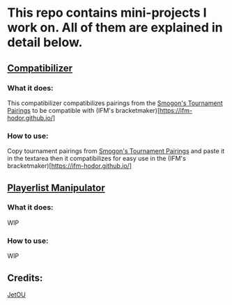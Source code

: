 # This repo contains mini-projects I work on. All of them are explained in detail below.
## [Compatibilizer](https://jetou777.github.io/Compatibilizer.html)
### What it does:
This compatibilizer compatibilizes pairings from the [Smogon's Tournament Pairings](https://www.smogon.com/forums/pages/tournaments/) to be compatible with (IFM's bracketmaker)[https://ifm-hodor.github.io/]
### How to use:
Copy tournament pairings from [Smogon's Tournament Pairings](https://www.smogon.com/forums/pages/tournaments/) and paste it in the textarea then it compatibilizes for easy use in the (IFM's bracketmaker)[https://ifm-hodor.github.io/]
## [Playerlist Manipulator](https://jetou777.github.io/Playerlist%20Manipulator.html)
### What it does:
WIP
### How to use:
WIP
## Credits:
[JetOU](https://github.com/JetOU777)
